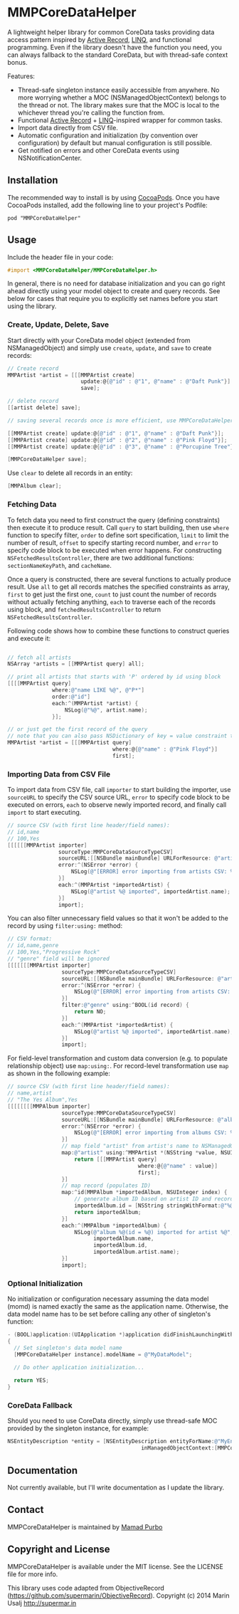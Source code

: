 MMPCoreDataHelper
=================

A lightweight helper library for common CoreData tasks providing data access pattern inspired by [Active Record](http://en.wikipedia.org/wiki/Active_record_pattern), [LINQ](http://en.wikipedia.org/wiki/Language_Integrated_Query), and functional programming. Even if the library doesn't have the function you need, you can always fallback to the standard CoreData, but with thread-safe context bonus.

Features:
* Thread-safe singleton instance easily accessible from anywhere. No more worrying whether a MOC (NSManagedObjectContext) belongs to the thread or not. The library makes sure that the MOC is local to the whichever thread you're calling the function from.
* Functional [Active Record](http://en.wikipedia.org/wiki/Active_record_pattern) + [LINQ](http://en.wikipedia.org/wiki/Language_Integrated_Query)-inspired wrapper for common tasks.
* Import data directly from CSV file.
* Automatic configuration and initialization (by convention over configuration) by default but manual configuration is still possible.
* Get notified on errors and other CoreData events using NSNotificationCenter.

## Installation

The recommended way to install is by using [CocoaPods](http://cocoapods.org/). Once you have CocoaPods installed, add the following line to your project's Podfile:
```
pod "MMPCoreDataHelper"
```

## Usage

Include the header file in your code:
```objectivec
#import <MMPCoreDataHelper/MMPCoreDataHelper.h>
```
In general, there is no need for database initialization and you can go right ahead directly using your model object to create and query records. See below for cases that require you to explicitly set names before you start using the library.

### Create, Update, Delete, Save

Start directly with your CoreData model object (extended from NSManagedObject) and simply use `create`, `update`, and  `save` to create records:
```objectivec
// Create record
MMPArtist *artist = [[[MMPArtist create] 
                       update:@{@"id" : @"1", @"name" : @"Daft Punk"}] 
                       save];

// delete record
[[artist delete] save];

// saving several records once is more efficient, use MMPCoreDataHelper instance to do bulk saving.

[[MMPArtist create] update:@{@"id" : @"1", @"name" : @"Daft Punk"}];
[[MMPArtist create] update:@{@"id" : @"2", @"name" : @"Pink Floyd"}];
[[MMPArtist create] update:@{@"id" : @"3", @"name" : @"Porcupine Tree"}];

[MMPCoreDataHelper save];
```

Use `clear` to delete all records in an entity:
```objectivec
[MMPAlbum clear];
```

### Fetching Data

To fetch data you need to first construct the query (defining constraints) then execute it to produce result. Call `query` to start building, then use `where` function to specify filter, `order` to define sort specification, `limit` to limit the number of result, `offset` to specify starting record number, and `error` to specify code block to be executed when error happens. For constructing `NSFetchedResultsController`, there are two additional functions: `sectionNameKeyPath`, and `cacheName`.

Once a query is constructed, there are several functions to actually produce result. Use `all` to get all records matches the specified constraints as array, `first` to get just the first one, `count` to just count the number of records without actually fetching anything, `each` to traverse each of the records using block, and `fetchedResultsController` to return `NSFetchedResultsController`.

Following code shows how to combine these functions to construct queries and execute it:
```objectivec

// fetch all artists
NSArray *artists = [[MMPArtist query] all];

// print all artists that starts with 'P' ordered by id using block
[[[[MMPArtist query]
              where:@"name LIKE %@", @"P*"]
              order:@"id"]
              each:^(MMPArtist *artist) {
                  NSLog(@"%@", artist.name);
              }];

// or just get the first record of the query
// note that you can also pass NSDictionary of key = value constraint to where function
MMPArtist *artist = [[[MMPArtist query]
                                 where:@{@"name" : @"Pink Floyd"}]
                                 first];
```

### Importing Data from CSV File

To import data from CSV file, call `importer` to start building the importer, use `sourceURL` to specify the CSV source URL, `error` to specify code block to be executed on errors, `each` to observe newly imported record, and finally call `import` to start executing.
```objectivec
// source CSV (with first line header/field names):
// id,name
// 100,Yes
[[[[[[MMPArtist importer]
                sourceType:MMPCoreDataSourceTypeCSV]
                sourceURL:[[NSBundle mainBundle] URLForResource: @"artists" withExtension:@"csv"]]
                error:^(NSError *error) {
                    NSLog(@"[ERROR] error importing from artists CSV: %@", error);
                }]
                each:^(MMPArtist *importedArtist) {
                    NSLog(@"artist %@ imported", importedArtist.name);
                }]
                import];
```

You can also filter unnecessary field values so that it won't be added to the record by using `filter:using:` method:
```objectivec
// CSV format:
// id,name,genre
// 100,Yes,"Progressive Rock"
// "genre" field will be ignored
[[[[[[[MMPArtist importer]
                 sourceType:MMPCoreDataSourceTypeCSV]
                 sourceURL:[[NSBundle mainBundle] URLForResource: @"artists" withExtension:@"csv"]]
                 error:^(NSError *error) {
                     NSLog(@"[ERROR] error importing from artists CSV: %@", error);
                 }]
                 filter:@"genre" using:^BOOL(id record) {
                     return NO;
                 }]
                 each:^(MMPArtist *importedArtist) {
                     NSLog(@"artist %@ imported", importedArtist.name);
                 }]
                 import];
```

For field-level transformation and custom data conversion (e.g. to populate relationship object) use `map:using:`. For record-level transformation use `map` as shown in the following example:
```objectivec
// source CSV (with first line header/field names):
// name,artist
// "The Yes Album",Yes
[[[[[[[[MMPAlbum importer]
                 sourceType:MMPCoreDataSourceTypeCSV]
                 sourceURL:[[NSBundle mainBundle] URLForResource: @"albums" withExtension:@"csv"]]
                 error:^(NSError *error) {
                     NSLog(@"[ERROR] error importing from albums CSV: %@", error);
                 }]
                 // map field "artist" from artist's name to NSManagedObject so that it can be set as relationship
                 map:@"artist" using:^MMPArtist *(NSString *value, NSUInteger index) {
                     return [[[MMPArtist query]
                                         where:@{@"name" : value}]
                                         first];
                 }]
                 // map record (populates ID)
                 map:^id(MMPAlbum *importedAlbum, NSUInteger index) {
                     // generate album ID based on artist ID and record index (line on the csv file)
                     importedAlbum.id = [NSString stringWithFormat:@"%@-%lu", importedAlbum.artist.id, (unsigned long)index];
                     return importedAlbum;
                 }]
                 each:^(MMPAlbum *importedAlbum) {
                     NSLog(@"album %@(id = %@) imported for artist %@",
                           importedAlbum.name,
                           importedAlbum.id,
                           importedAlbum.artist.name);
                 }]
                 import];
```

### Optional Initialization

No initialization or configuration necessary assuming the data model (momd) is named exactly the same as the application name. Otherwise, the data model name has to be set before calling any other of singleton's function:
```objectivec
- (BOOL)application:(UIApplication *)application didFinishLaunchingWithOptions:(NSDictionary *)launchOptions
{
  // Set singleton's data model name
  [MMPCoreDataHelper instance].modelName = @"MyDataModel";

  // Do other application initialization...
  
  return YES;
}
```

### CoreData Fallback

Should you need to use CoreData directly, simply use thread-safe MOC provided by the singleton instance, for example:
```objectivec
NSEntityDescription *entity = [NSEntityDescription entityForName:@"MyEntity"
                                          inManagedObjectContext:[MMPCoreDataHelper instance].managedObjectContext];
```

## Documentation

Not currently available, but I'll write documentation as I update the library.

## Contact

MMPCoreDataHelper is maintained by [Mamad Purbo](https://twitter.com/purubo)


## Copyright and License

MMPCoreDataHelper is available under the MIT license. See the LICENSE file for more info.

This library uses code adapted from ObjectiveRecord (https://github.com/supermarin/ObjectiveRecord). Copyright (c) 2014 Marin Usalj <http://supermar.in>

